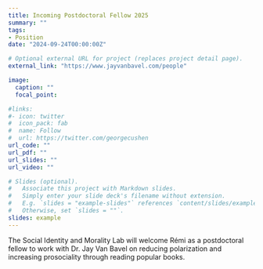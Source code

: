 ```yaml
---
title: Incoming Postdoctoral Fellow 2025
summary: ""
tags:
- Position
date: "2024-09-24T00:00:00Z"

# Optional external URL for project (replaces project detail page).
external_link: "https://www.jayvanbavel.com/people"

image:
  caption: ""
  focal_point:

#links:
#- icon: twitter
#  icon_pack: fab
#  name: Follow
#  url: https://twitter.com/georgecushen
url_code: ""
url_pdf: ""
url_slides: ""
url_video: ""

# Slides (optional).
#   Associate this project with Markdown slides.
#   Simply enter your slide deck's filename without extension.
#   E.g. `slides = "example-slides"` references `content/slides/example-slides.md`.
#   Otherwise, set `slides = ""`.
slides: example
---
```


The Social Identity and Morality Lab will welcome Rémi as a postdoctoral fellow to work with Dr. Jay Van Bavel on reducing polarization and increasing prosociality through reading popular books.

